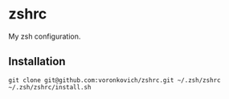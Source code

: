 zshrc
=====

My zsh configuration.

## Installation

    git clone git@github.com:voronkovich/zshrc.git ~/.zsh/zshrc
    ~/.zsh/zshrc/install.sh
